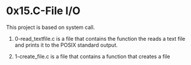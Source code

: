 # 0x15.C-File I/O
This project is based on system call.

1. 0-read_textfile.c is a file that contains the function the reads a text file and prints it to the POSIX standard output.

2. 1-create_file.c is a file that contains a function that creates a file
